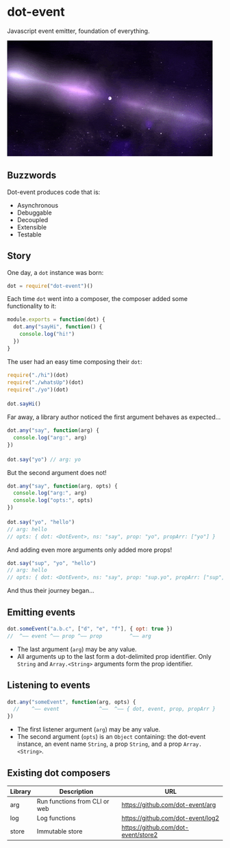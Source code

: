 # dot-event

Javascript event emitter, foundation of everything.

![neutron star](neutron.gif)

## Buzzwords

Dot-event produces code that is:

- Asynchronous
- Debuggable
- Decoupled
- Extensible
- Testable

## Story

One day, a `dot` instance was born:

```js
dot = require("dot-event")()
```

Each time `dot` went into a composer, the composer added some functionality to it:

```js
module.exports = function(dot) {
  dot.any("sayHi", function() {
    console.log("hi!")
  })
}
```

The user had an easy time composing their `dot`:

```js
require("./hi")(dot)
require("./whatsUp")(dot)
require("./yo")(dot)

dot.sayHi()
```

Far away, a library author noticed the first argument behaves as expected...

```js
dot.any("say", function(arg) {
  console.log("arg:", arg)
})

dot.say("yo") // arg: yo
```

But the second argument does not!

```js
dot.any("say", function(arg, opts) {
  console.log("arg:", arg)
  console.log("opts:", opts)
})

dot.say("yo", "hello")
// arg: hello
// opts: { dot: <DotEvent>, ns: "say", prop: "yo", propArr: ["yo"] }
```

And adding even more arguments only added more props!

```js
dot.say("sup", "yo", "hello")
// arg: hello
// opts: { dot: <DotEvent>, ns: "say", prop: "sup.yo", propArr: ["sup", "yo"] }
```

And thus their journey began...

## Emitting events

```js
dot.someEvent("a.b.c", ["d", "e", "f"], { opt: true })
//  ^—— event ^—— prop ^—— prop         ^—— arg
```

- The last argument (`arg`) may be any value.
- All arguments up to the last form a dot-delimited prop identifier. Only `String` and `Array.<String>` arguments form the prop identifier.

## Listening to events

```js
dot.any("someEvent", function(arg, opts) {
  //    ^—— event             ^——  ^—— { dot, event, prop, propArr }
})
```

- The first listener argument (`arg`) may be any value.
- The second argument (`opts`) is an `Object` containing: the dot-event instance, an event name `String`, a prop `String`, and a prop `Array.<String>`.

## Existing dot composers

| Library | Description                   | URL                                 |
| ------- | ----------------------------- | ----------------------------------- |
| arg     | Run functions from CLI or web | https://github.com/dot-event/arg    |
| log     | Log functions                 | https://github.com/dot-event/log2   |
| store   | Immutable store               | https://github.com/dot-event/store2 |
